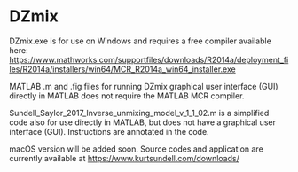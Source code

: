 # DZmix

DZmix.exe is for use on Windows and requires a free compiler available here: https://www.mathworks.com/supportfiles/downloads/R2014a/deployment_files/R2014a/installers/win64/MCR_R2014a_win64_installer.exe

MATLAB .m and .fig files for running DZmix graphical user interface (GUI) directly in MATLAB does not require the MATLAB MCR compiler. 

Sundell_Saylor_2017_Inverse_unmixing_model_v_1_1_02.m is a simplified code also for use directly in MATLAB, but does not have a graphical user interface (GUI). Instructions are annotated in the code.

macOS version will be added soon. Source codes and application are currently available at https://www.kurtsundell.com/downloads/ 
